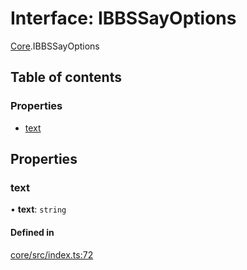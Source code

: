 # Interface: IBBSSayOptions

[Core](../modules/Core.md).IBBSSayOptions

## Table of contents

### Properties

- [text](Core.IBBSSayOptions.md#text)

## Properties

### text

• **text**: `string`

#### Defined in

[core/src/index.ts:72](https://github.com/iniquitybbs/iniquity/blob/758478c/packages/core/src/index.ts#L72)
